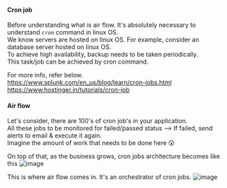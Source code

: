 #### Cron job
Before understanding what is air flow. It's absolutely necessary to understand `cron` command in linux OS.</br>
We know servers are hosted on linux OS. 
For example, consider an database server hosted on linux OS.</br>
To achieve high availability, backup needs to be taken periodically.</br>
This task/job can be achieved by cron command.</br>

For more info, refer below.</br>
https://www.splunk.com/en_us/blog/learn/cron-jobs.html</br>
https://www.hostinger.in/tutorials/cron-job

#### Air flow
Let's consider, there are 100's of cron job's in your application.</br>
All these jobs to be monitored for failed/passed status --> If failed, send alerts to email & execute it again.</br>
Imagine the amount of work that needs to be done here 😲</br>

On top of that, as the business grows, cron jobs architecture becomes like this
![image](https://github.com/user-attachments/assets/e3681683-effd-4263-941e-220da0053ae9)

This is where air flow comes in. It's an orchestrator of cron jobs. 
![image](https://github.com/user-attachments/assets/407fa6a7-95ca-422d-b401-652f41c0cadb)

